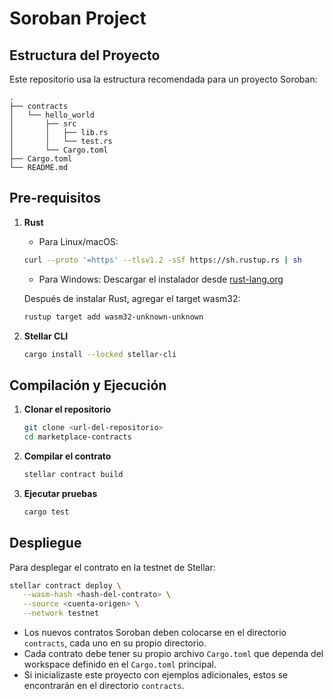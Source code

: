 # Soroban Project

## Estructura del Proyecto

Este repositorio usa la estructura recomendada para un proyecto Soroban:
```text
.
├── contracts
│   └── hello_world
│       ├── src
│       │   ├── lib.rs
│       │   └── test.rs
│       └── Cargo.toml
├── Cargo.toml
└── README.md
```

## Pre-requisitos

1. **Rust**
   - Para Linux/macOS:
   ```bash
   curl --proto '=https' --tlsv1.2 -sSf https://sh.rustup.rs | sh
   ```
   - Para Windows: Descargar el instalador desde [rust-lang.org](https://www.rust-lang.org/tools/install)

   Después de instalar Rust, agregar el target wasm32:
   ```bash
   rustup target add wasm32-unknown-unknown
   ```

2. **Stellar CLI**
   ```bash
   cargo install --locked stellar-cli
   ```

## Compilación y Ejecución

1. **Clonar el repositorio**
   ```bash
   git clone <url-del-repositorio>
   cd marketplace-contracts
   ```

2. **Compilar el contrato**
   ```bash
   stellar contract build
   ```

3. **Ejecutar pruebas**
   ```bash
   cargo test
   ```

## Despliegue

Para desplegar el contrato en la testnet de Stellar:

```bash
stellar contract deploy \
   --wasm-hash <hash-del-contrato> \
   --source <cuenta-origen> \
   --network testnet
```

- Los nuevos contratos Soroban deben colocarse en el directorio `contracts`, cada uno en su propio directorio.
- Cada contrato debe tener su propio archivo `Cargo.toml` que dependa del workspace definido en el `Cargo.toml` principal.
- Si inicializaste este proyecto con ejemplos adicionales, estos se encontrarán en el directorio `contracts`.